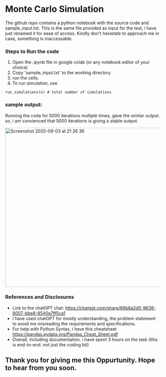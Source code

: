 # Monte Carlo Simulation
The github repo contains a python notebook with the source code and sample_input.txt. This is the same file provided as input for the test, i have just renamed it for ease of access. Kindly don't hesistate to approach me in case, something is inaccessable.

### Steps to Run the code
1) Open the .ipynb file in google colab (or any notebook editor of your choice)
2) Copy 'sample_input.txt' to the working directory
3) run the cells.
4) To run simulation, use 
```
run_simulations(n) # total number of simulations
```

### sample output:
Running the code for 5000 iterations multiple times, gave the similar output. so, i am convienced that 5000 iterations is giving a stable output.

<img width="1256" height="515" alt="Screenshot 2025-09-03 at 21 26 36" src="https://github.com/user-attachments/assets/36edecc9-51ef-4d5c-a59e-92407679ab1f" />

### References and Disclosures
- Link to the chatGPT chat: https://chatgpt.com/share/68b8a2d5-9638-8007-bbe8-8540a7ff5ca1
- I have used chatGPT for mostly understanding, the problem statement to avoid me misreading the requirements and specifications.
- For help with Python Syntax, i have this cheatsheet https://pandas.pydata.org/Pandas_Cheat_Sheet.pdf
- Overall, including documentation. i have spent 3 hours on the task (this is end-to-end. not just the coding bit)


## Thank you for giving me this Oppurtunity. Hope to hear from you soon.
